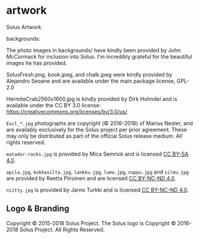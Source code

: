 artwork
=======

Solus Artwork


backgrounds:

The photo images in backgrounds/ have kindly been provided by John McCormack for inclusion into Solus. I'm incredibly grateful for the beautiful images he has provided.

SolusFresh.png, book.jpeg, and chalk.jpeg were kindly provided by Alejandro Seoane and are available under the main package license, GPL-2.0

HermiteCrab2560x1600.jpg is kindly provided by Dirk Hohndel and is available under the CC BY 3.0 license: https://creativecommons.org/licenses/by/3.0/us/

`Excl_*.jpg` photographs are copyright (© 2016-2018) of Marius Nester, and are availably exclusively for the Solus project per prior agreement. These may only be distributed as part of the official Solus release medium. All rights reserved.

`matador-rocks.jpg` is provided by Mica Semrick and is licensed [CC BY-SA 4.0](https://creativecommons.org/licenses/by-sa/4.0/).

`apila.jpg`, `kukkasilta.jpg`, `lankku.jpg`, `lumo.jpg`, `nuppu.jpg` and `silmu.jpg` are provided by Reetta Piiroinen and are licensed [CC BY-NC-ND 4.0](https://creativecommons.org/licenses/by-nc-nd/4.0/).

`niitty.jpg` is provided by Jarno Turkki and is licensed [CC BY-NC-ND 4.0](https://creativecommons.org/licenses/by-nc-nd/4.0/).

Logo & Branding
----------------

Copyright © 2015-2018 Solus Project.
The Solus logo is Copyright © 2016-2018 Solus Project. All Rights Reserved.
